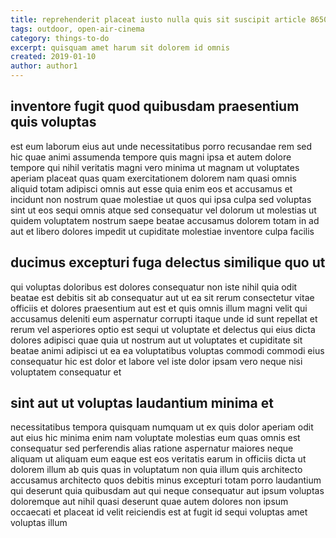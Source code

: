 ```yaml
---
title: reprehenderit placeat iusto nulla quis sit suscipit article 8650
tags: outdoor, open-air-cinema
category: things-to-do
excerpt: quisquam amet harum sit dolorem id omnis
created: 2019-01-10
author: author1
---
```


## inventore fugit quod quibusdam praesentium quis voluptas

est eum laborum eius aut unde necessitatibus porro recusandae rem sed hic quae animi assumenda tempore quis magni ipsa et autem dolore tempore qui nihil veritatis magni vero minima ut magnam ut voluptates aperiam placeat quas quam exercitationem dolorem nam quasi omnis aliquid totam adipisci omnis aut esse quia enim eos et accusamus et incidunt non nostrum quae molestiae ut quos qui ipsa culpa sed voluptas sint ut eos sequi omnis atque sed consequatur vel dolorum ut molestias ut quidem voluptatem nostrum saepe beatae accusamus dolorem totam in ad aut et libero dolores impedit ut cupiditate molestiae inventore culpa facilis

## ducimus excepturi fuga delectus similique quo ut

qui voluptas doloribus est dolores consequatur non iste nihil quia odit beatae est debitis sit ab consequatur aut ut ea sit rerum consectetur vitae officiis et dolores praesentium aut est et quis omnis illum magni velit qui accusamus deleniti eum aspernatur corrupti itaque unde id sunt repellat et rerum vel asperiores optio est sequi ut voluptate et delectus qui eius dicta dolores adipisci quae quia ut nostrum aut ut voluptates et cupiditate sit beatae animi adipisci ut ea ea voluptatibus voluptas commodi commodi eius consequatur hic est dolor et labore vel iste dolor ipsam vero neque nisi voluptatem consequatur et

## sint aut ut voluptas laudantium minima et

necessitatibus tempora quisquam numquam ut ex quis dolor aperiam odit aut eius hic minima enim nam voluptate molestias eum quas omnis est consequatur sed perferendis alias ratione aspernatur maiores neque aliquam ut aliquam eum eaque est eos veritatis earum in officiis dicta ut dolorem illum ab quis quas in voluptatum non quia illum quis architecto accusamus architecto quos debitis minus excepturi totam porro laudantium qui deserunt quia quibusdam aut qui neque consequatur aut ipsum voluptas doloremque aut nihil quasi deserunt quae autem dolores non ipsum occaecati et placeat id velit reiciendis est at fugit id sequi voluptas amet voluptas illum
